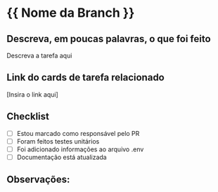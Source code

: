 # {{ Nome da Branch }}

## Descreva, em poucas palavras, o que foi feito

Descreva a tarefa aqui

## Link do cards de tarefa relacionado
[Insira o link aqui]

## Checklist

- [ ] Estou marcado como responsável pelo PR
- [ ] Foram feitos testes unitários
- [ ] Foi adicionado informações ao arquivo .env
- [ ] Documentação está atualizada

## Observações:
